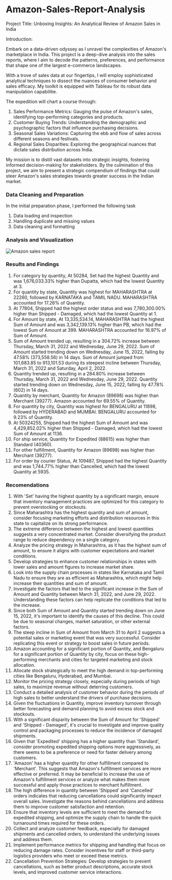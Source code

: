 # Amazon-Sales-Report-Analysis


Project Title: Unboxing Insights: An Analytical Review of Amazon Sales in India

Introduction:

Embark on a data-driven odyssey as I unravel the complexities of Amazon's marketplace in India. This project is a deep-dive analysis into the sales reports, where I aim to decode the patterns, preferences, and performance that shape one of the largest e-commerce landscapes.

With a trove of sales data at our fingertips, I will employ sophisticated analytical techniques to dissect the nuances of consumer behavior and sales efficacy. My toolkit is equipped with Tableau for its robust data manipulation capabilitie.

The expedition will chart a course through:

  1. Sales Performance Metrics: Gauging the pulse of Amazon's sales, identifying top-performing categories and products.
  2. Customer Buying Trends: Understanding the demographic and psychographic factors that influence purchasing decisions.
  3. Seasonal Sales Variations: Capturing the ebb and flow of sales across different seasons and festivals.
  4. Regional Sales Disparities: Exploring the geographical nuances that dictate sales distribution across India.

My mission is to distill vast datasets into strategic insights, fostering informed decision-making for stakeholders. By the culmination of this project, we aim to present a strategic compendium of findings that could steer Amazon's sales strategies towards greater success in the Indian market.

### Data Cleaning and Preparation
In the initial preparation phase, I performed the following task
  1. Data loading and inspection
  2. Handling duplicate and missing values
  3. Data cleaning and formatting

### Analysis and Visualization
![Amazon  sales report](https://github.com/Adefemi010/Amazon-Sales-Report-Analysis/assets/149597242/47579b55-f68a-4df3-b6b3-72b900ca4bea)


### Results and Findings
1. For category by quantity, At 50284, Set had the highest Quantity and was 1,676,033.33% higher than Dupatta, which had the lowest Quantity at 3.
2.	For quantity by state, Quantity was highest for MAHARASHTRA at 22260, followed by KARNATAKA and TAMIL NADU. MAHARASHTRA accounted for 17.26% of Quantity.
3.	At 77804, Shipped had the highest order status and was 7,780,300.00% higher than Shipped - Damaged, which had the lowest Quantity at 1.
4.	For Amount by state, At 13,335,534.14, MAHARASHTRA had the highest Sum of Amount and was 3,342,139.13% higher than PB, which had the lowest Sum of Amount at 399. MAHARASHTRA accounted for 16.97% of Sum of Amount.
5.	Sum of Amount trended up, resulting in a 304.72% increase between Thursday, March 31, 2022 and Wednesday, June 29, 2022. Sum of Amount started trending down on Wednesday, June 15, 2022, falling by 47.58% (373,558.56) in 14 days. Sum of Amount jumped from 101,683.85 to 913,101.53 during its steepest incline between Thursday, March 31, 2022 and Saturday, April 2, 2022.
6.	Quantity trended up, resulting in a 284.80% increase between Thursday, March 31, 2022 and Wednesday, June 29, 2022. Quantity started trending down on Wednesday, June 15, 2022, falling by 47.78% (602) in 14 days.
7.	Quantity by merchant, Quantity for Amazon (89698) was higher than Merchant (39277). Amazon accounted for 69.55% of Quantity.
8.	For quantity by city, Quantity was highest for BENGALURU at 11898, followed by HYDERABAD and MUMBAI. BENGALURU accounted for 9.23% of Quantity.
9.	At 50324255, Shipped had the highest Sum of Amount and was 4,429,852.02% higher than Shipped - Damaged, which had the lowest Sum of Amount at 1136.
10.	For ship service, Quantity for Expedited (88615) was higher than Standard (40360).
11.	 For other fulfillment, Quantity for Amazon (89698) was higher than Merchant (39277).
12.	 For order by courier Status, At 109487, Shipped had the highest Quantity and was 1,744.77% higher than Cancelled, which had the lowest Quantity at 5935.

 ### Recomendations
1.	With 'Set' having the highest quantity by a significant margin, ensure that inventory management practices are optimized for this category to prevent overstocking or stockouts.
2.	Since Maharashtra has the highest quantity and sum of amount, consider focusing marketing efforts and distribution resources in this state to capitalize on its strong performance.
3.	The extreme difference between the highest and lowest quantities suggests a very concentrated market. Consider diversifying the product range to reduce dependency on a single category.
4.	Analyze the pricing strategy in Maharashtra, as it has the highest sum of amount, to ensure it aligns with customer expectations and market conditions.
5.	Develop strategies to enhance customer relationships in states with lower sales and amount figures to increase market share.
6.	Look into the supply chain processes in states like Karnataka and Tamil Nadu to ensure they are as efficient as Maharashtra, which might help increase their quantities and sum of amount.
7.	Investigate the factors that led to the significant increase in the Sum of Amount and Quantity between March 31, 2022, and June 29, 2022. Understanding these factors can help replicate the conditions that led to the increase.
8.	Since both Sum of Amount and Quantity started trending down on June 15, 2022, it's important to identify the causes of this decline. This could be due to seasonal changes, market saturation, or other external factors.
9.	The steep incline in Sum of Amount from March 31 to April 2 suggests a potential sales or marketing event that was very successful. Consider replicating this event or strategy to boost sales in future periods.
10.	Amazon accounting for a significant portion of Quantity, and Bengaluru for a significant portion of Quantity by city, focus on these high-performing merchants and cities for targeted marketing and stock allocation.
11.	Allocate stock strategically to meet the high demand in top-performing cities like Bengaluru, Hyderabad, and Mumbai.
12.	Monitor the pricing strategy closely, especially during periods of high sales, to maximize revenue without deterring customers.
13.	Conduct a detailed analysis of customer behavior during the periods of high sales to better understand the drivers of purchase decisions.
14.	Given the fluctuations in Quantity, improve inventory turnover through better forecasting and demand planning to avoid excess stock and stockouts.
15.	With a significant disparity between the Sum of Amount for 'Shipped' and 'Shipped - Damaged', it's crucial to investigate and improve quality control and packaging processes to reduce the incidence of damaged shipments.
16.	Given that 'Expedited' shipping has a higher quantity than 'Standard', consider promoting expedited shipping options more aggressively, as there seems to be a preference or need for faster delivery among customers.
17.	'Amazon' has a higher quantity for other fulfillment compared to 'Merchant'. This suggests that Amazon's fulfillment services are more effective or preferred. It may be beneficial to increase the use of Amazon's fulfillment services or analyze what makes them more successful and apply those practices to merchant fulfillment.
18.	The high difference in quantity between 'Shipped' and 'Cancelled' orders indicates that reducing cancellations could significantly impact overall sales. Investigate the reasons behind cancellations and address them to improve customer satisfaction and retention.
19.	Ensure that inventory levels are sufficient to meet the demand for expedited shipping, and optimize the supply chain to handle the quick turnaround times required for these orders.
20.	Collect and analyze customer feedback, especially for damaged shipments and cancelled orders, to understand the underlying issues and address them.
21.	Implement performance metrics for shipping and handling that focus on reducing damage rates. Consider incentives for staff or third-party logistics providers who meet or exceed these metrics.
22.	Cancellation Prevention Strategies: Develop strategies to prevent cancellations, such as better product descriptions, accurate stock levels, and improved customer service interactions.



